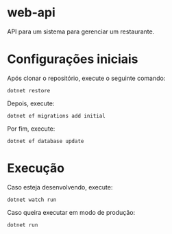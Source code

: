# web-api
API para um sistema para gerenciar um restaurante.

# Configurações iniciais
Após clonar o repositório, execute o seguinte comando:

```dotnet restore```

Depois, execute:

```dotnet ef migrations add initial```

Por fim, execute:

```dotnet ef database update```

# Execução
Caso esteja desenvolvendo, execute:

```dotnet watch run```

Caso queira executar em modo de produção:

```dotnet run```
